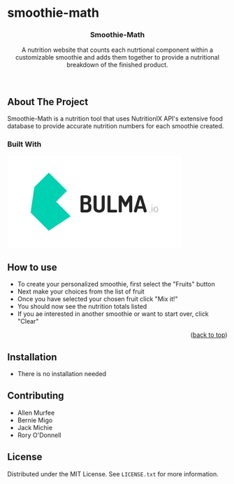# smoothie-math

<h3 align="center">Smoothie-Math</h3>

  <p align="center">
    A nutrition website that counts each nutrtional component within a customizable smoothie and adds them together to provide a nutritional breakdown of the finished product.
    <br />
    <br />
    <br />
 
  </p>
</div>





<!-- ABOUT THE PROJECT -->
## About The Project

Smoothie-Math is a nutrition tool that uses NutritionIX API's extensive food database to provide accurate nutrition numbers for each smoothie created.





### Built With

<a href="https://bulma.io"><img src="https://raw.githubusercontent.com/jgthms/bulma/master/docs/images/bulma-banner.png" alt="Bulma: a Flexbox CSS framework" style="max-width:100%;" width="400"></a>







<!-- USAGE EXAMPLES -->
## How to  use
* To create your personalized smoothie, first select the "Fruits" button
* Next make your choices from the list of fruit
* Once you have selected your chosen fruit click "Mix it!"
* You should now see the nutrition totals listed
* If you ae interested in another smoothie or want to start over, click "Clear"

<p align="right">(<a href="#readme-top">back to top</a>)</p>

<!-- Installation -->
## Installation
* There is no installation needed


<!-- CONTRIBUTING -->
## Contributing

* Allen Murfee
* Bernie Migo
* Jack Michie
* Rory O'Donnell











<!-- LICENSE -->
## License

Distributed under the MIT License. See `LICENSE.txt` for more information.








